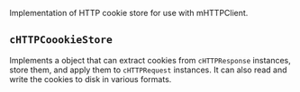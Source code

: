 Implementation of HTTP cookie store for use with mHTTPClient.

`cHTTPCoookieStore`
-----------------
Implements a object that can extract cookies from `cHTTPResponse` instances, store
them, and apply them to `cHTTPRequest` instances. It can also read and write the
cookies to disk in various formats.
